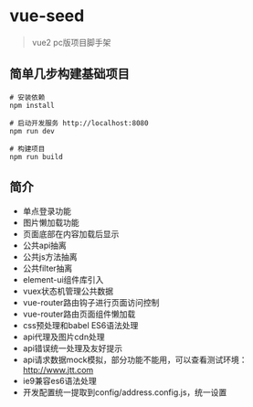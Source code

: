 # vue-seed

> vue2 pc版项目脚手架

## 简单几步构建基础项目

```
# 安装依赖
npm install

# 启动开发服务 http://localhost:8080
npm run dev

# 构建项目
npm run build
```

## 简介
* 单点登录功能
* 图片懒加载功能
* 页面底部在内容加载后显示
* 公共api抽离
* 公共js方法抽离
* 公共filter抽离
* element-ui组件库引入
* vuex状态机管理公共数据
* vue-router路由钩子进行页面访问控制
* vue-router路由页面组件懒加载
* css预处理和babel ES6语法处理
* api代理及图片cdn处理
* api错误统一处理及友好提示
* api请求数据mock模拟，部分功能不能用，可以查看测试环境：http://www.jtt.com
* ie9兼容es6语法处理
* 开发配置统一提取到config/address.config.js，统一设置
